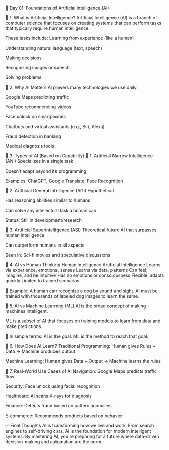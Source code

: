 📘 Day 01: Foundations of Artificial Intelligence (AI)


📌 1. What is Artificial Intelligence?
Artificial Intelligence (AI) is a branch of computer science that focuses on creating systems that can perform tasks that typically require human intelligence.

These tasks include:
Learning from experience (like a human)

Understanding natural language (text, speech)

Making decisions

Recognizing images or speech

Solving problems

📌 2. Why AI Matters
AI powers many technologies we use daily:

Google Maps predicting traffic

YouTube recommending videos

Face unlock on smartphones

Chatbots and virtual assistants (e.g., Siri, Alexa)

Fraud detection in banking

Medical diagnosis tools

📌 3. Types of AI (Based on Capability)
🔹 1. Artificial Narrow Intelligence (ANI)
Specializes in a single task

Doesn’t adapt beyond its programming

Examples: ChatGPT, Google Translate, Face Recognition

🔹 2. Artificial General Intelligence (AGI)
Hypothetical

Has reasoning abilities similar to humans

Can solve any intellectual task a human can

Status: Still in development/research

🔹 3. Artificial Superintelligence (ASI)
Theoretical future AI that surpasses human intelligence

Can outperform humans in all aspects

Seen in: Sci-fi movies and speculative discussions

📌 4. AI vs Human Thinking
Human Intelligence	Artificial Intelligence
Learns via experience, emotions, senses	Learns via data, patterns
Can feel, imagine, and be intuitive	Has no emotions or consciousness
Flexible, adapts quickly	Limited to trained scenarios

🧠 Example: A human can recognize a dog by sound and sight. AI must be trained with thousands of labeled dog images to learn the same.

📌 5. AI vs Machine Learning (ML)
AI is the broad concept of making machines intelligent.

ML is a subset of AI that focuses on training models to learn from data and make predictions.

🔁 In simple terms:
AI is the goal. ML is the method to reach that goal.

📌 6. How Does AI Learn?
Traditional Programming:
Human gives Rules + Data → Machine produces output

Machine Learning:
Human gives Data + Output → Machine learns the rules

📌 7. Real-World Use Cases of AI
Navigation: Google Maps predicts traffic flow

Security: Face unlock using facial recognition

Healthcare: AI scans X-rays for diagnosis

Finance: Detects fraud based on pattern anomalies

E-commerce: Recommends products based on behavior

✅ Final Thoughts
AI is transforming how we live and work. From search engines to self-driving cars, AI is the foundation for modern intelligent systems.
By mastering AI, you're preparing for a future where data-driven decision-making and automation are the norm.
